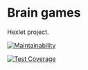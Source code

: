 # Brain games
Hexlet project.

[![Maintainability](https://api.codeclimate.com/v1/badges/652bd2eb2da1661677db/maintainability)](https://codeclimate.com/github/AndreyMork/project-lvl1-s200/maintainability)

[![Test Coverage](https://api.codeclimate.com/v1/badges/652bd2eb2da1661677db/test_coverage)](https://codeclimate.com/github/AndreyMork/project-lvl1-s200/test_coverage)
